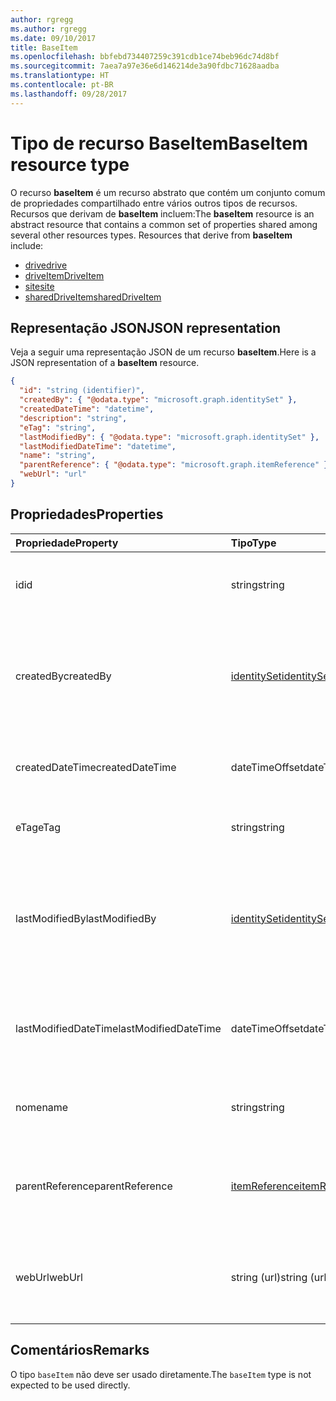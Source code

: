 ```yaml
---
author: rgregg
ms.author: rgregg
ms.date: 09/10/2017
title: BaseItem
ms.openlocfilehash: bbfebd734407259c391cdb1ce74beb96dc74d8bf
ms.sourcegitcommit: 7aea7a97e36e6d146214de3a90fdbc71628aadba
ms.translationtype: HT
ms.contentlocale: pt-BR
ms.lasthandoff: 09/28/2017
---
```

# <a name="baseitem-resource-type"></a><span data-ttu-id="4967f-102">Tipo de recurso BaseItem</span><span class="sxs-lookup"><span data-stu-id="4967f-102">BaseItem resource type</span></span>

<span data-ttu-id="4967f-p101">O recurso **baseItem** é um recurso abstrato que contém um conjunto comum de propriedades compartilhado entre vários outros tipos de recursos. Recursos que derivam de **baseItem** incluem:</span><span class="sxs-lookup"><span data-stu-id="4967f-p101">The **baseItem** resource is an abstract resource that contains a common set of properties shared among several other resources types. Resources that derive from **baseItem** include:</span></span>

* [<span data-ttu-id="4967f-105">drive</span><span class="sxs-lookup"><span data-stu-id="4967f-105">drive</span></span>](drive.md)
* [<span data-ttu-id="4967f-106">driveItem</span><span class="sxs-lookup"><span data-stu-id="4967f-106">DriveItem</span></span>](driveitem.md)
* [<span data-ttu-id="4967f-107">site</span><span class="sxs-lookup"><span data-stu-id="4967f-107">site</span></span>](site.md)
* [<span data-ttu-id="4967f-108">sharedDriveItem</span><span class="sxs-lookup"><span data-stu-id="4967f-108">sharedDriveItem</span></span>](shareddriveitem.md)

## <a name="json-representation"></a><span data-ttu-id="4967f-109">Representação JSON</span><span class="sxs-lookup"><span data-stu-id="4967f-109">JSON representation</span></span>

<span data-ttu-id="4967f-110">Veja a seguir uma representação JSON de um recurso **baseItem**.</span><span class="sxs-lookup"><span data-stu-id="4967f-110">Here is a JSON representation of a **baseItem** resource.</span></span>

<!-- {
  "blockType": "resource",
  "optionalProperties": [ "createdBy", "lastModifiedBy", "description", "parentReference", "webUrl" ],
  "keyProperty": "id",
  "@odata.type": "microsoft.graph.baseItem"
}-->

```json
{
  "id": "string (identifier)",
  "createdBy": { "@odata.type": "microsoft.graph.identitySet" },
  "createdDateTime": "datetime",
  "description": "string",
  "eTag": "string",
  "lastModifiedBy": { "@odata.type": "microsoft.graph.identitySet" },
  "lastModifiedDateTime": "datetime",
  "name": "string",
  "parentReference": { "@odata.type": "microsoft.graph.itemReference" },
  "webUrl": "url"
}
```

## <a name="properties"></a><span data-ttu-id="4967f-111">Propriedades</span><span class="sxs-lookup"><span data-stu-id="4967f-111">Properties</span></span>

| <span data-ttu-id="4967f-112">Propriedade</span><span class="sxs-lookup"><span data-stu-id="4967f-112">Property</span></span>             | <span data-ttu-id="4967f-113">Tipo</span><span class="sxs-lookup"><span data-stu-id="4967f-113">Type</span></span>              | <span data-ttu-id="4967f-114">Descrição</span><span class="sxs-lookup"><span data-stu-id="4967f-114">Description</span></span>                                                                            |
| :------------------- | :---------------- | :------------------------------------------------------------------------------------- |
| <span data-ttu-id="4967f-115">id</span><span class="sxs-lookup"><span data-stu-id="4967f-115">id</span></span>                   | <span data-ttu-id="4967f-116">string</span><span class="sxs-lookup"><span data-stu-id="4967f-116">string</span></span>            | <span data-ttu-id="4967f-p102">O identificador exclusivo da unidade. Somente leitura.</span><span class="sxs-lookup"><span data-stu-id="4967f-p102">The unique identifier of the drive. Read-only.</span></span>                                         |
| <span data-ttu-id="4967f-119">createdBy</span><span class="sxs-lookup"><span data-stu-id="4967f-119">createdBy</span></span>            | <span data-ttu-id="4967f-120">[identitySet][]</span><span class="sxs-lookup"><span data-stu-id="4967f-120">[identitySet][]</span></span>   | <span data-ttu-id="4967f-p103">Identidade do usuário, dispositivo ou aplicativo que criou o item. Somente leitura.</span><span class="sxs-lookup"><span data-stu-id="4967f-p103">Identity of the user, device, or application which created the item. Read-only.</span></span>        |
| <span data-ttu-id="4967f-123">createdDateTime</span><span class="sxs-lookup"><span data-stu-id="4967f-123">createdDateTime</span></span>      | <span data-ttu-id="4967f-124">dateTimeOffset</span><span class="sxs-lookup"><span data-stu-id="4967f-124">dateTimeOffset</span></span>    | <span data-ttu-id="4967f-p104">Data e hora de criação do item. Somente leitura.</span><span class="sxs-lookup"><span data-stu-id="4967f-p104">Date and time of item creation. Read-only.</span></span>                                             |
| <span data-ttu-id="4967f-127">eTag</span><span class="sxs-lookup"><span data-stu-id="4967f-127">eTag</span></span>                 | <span data-ttu-id="4967f-128">string</span><span class="sxs-lookup"><span data-stu-id="4967f-128">string</span></span>            | <span data-ttu-id="4967f-p105">ETag do item. Somente leitura.</span><span class="sxs-lookup"><span data-stu-id="4967f-p105">ETag for the item. Read-only.</span></span>                                                          |
| <span data-ttu-id="4967f-131">lastModifiedBy</span><span class="sxs-lookup"><span data-stu-id="4967f-131">lastModifiedBy</span></span>       | <span data-ttu-id="4967f-132">[identitySet][]</span><span class="sxs-lookup"><span data-stu-id="4967f-132">[identitySet][]</span></span>   | <span data-ttu-id="4967f-p106">Identidade do usuário, dispositivo e aplicativo que modificou o item pela última vez. Somente leitura.</span><span class="sxs-lookup"><span data-stu-id="4967f-p106">Identity of the user, device, and application which last modified the item. Read-only.</span></span> |
| <span data-ttu-id="4967f-135">lastModifiedDateTime</span><span class="sxs-lookup"><span data-stu-id="4967f-135">lastModifiedDateTime</span></span> | <span data-ttu-id="4967f-136">dateTimeOffset</span><span class="sxs-lookup"><span data-stu-id="4967f-136">dateTimeOffset</span></span>    | <span data-ttu-id="4967f-p107">Data e hora em que o item foi modificado pela última vez. Somente leitura.</span><span class="sxs-lookup"><span data-stu-id="4967f-p107">Date and time the item was last modified. Read-only.</span></span>                                   |
| <span data-ttu-id="4967f-139">nome</span><span class="sxs-lookup"><span data-stu-id="4967f-139">name</span></span>                 | <span data-ttu-id="4967f-140">string</span><span class="sxs-lookup"><span data-stu-id="4967f-140">string</span></span>            | <span data-ttu-id="4967f-p108">O nome do item. Leitura e gravação.</span><span class="sxs-lookup"><span data-stu-id="4967f-p108">The name of the item. Read-write.</span></span>                                                      |
| <span data-ttu-id="4967f-143">parentReference</span><span class="sxs-lookup"><span data-stu-id="4967f-143">parentReference</span></span>      | <span data-ttu-id="4967f-144">[itemReference][]</span><span class="sxs-lookup"><span data-stu-id="4967f-144">[itemReference][]</span></span> | <span data-ttu-id="4967f-p109">Informações do pai, se o item tiver um pai. Leitura e gravação.</span><span class="sxs-lookup"><span data-stu-id="4967f-p109">Parent information, if the item has a parent. Read-write.</span></span>                              |
| <span data-ttu-id="4967f-147">webUrl</span><span class="sxs-lookup"><span data-stu-id="4967f-147">webUrl</span></span>               | <span data-ttu-id="4967f-148">string (url)</span><span class="sxs-lookup"><span data-stu-id="4967f-148">string (url)</span></span>      | <span data-ttu-id="4967f-p110">URL que exibe o recurso no navegador. Somente leitura.</span><span class="sxs-lookup"><span data-stu-id="4967f-p110">URL that displays the resource in the browser. Read-only.</span></span>                              |

[identitySet]: identityset.md
[itemReference]: itemreference.md

## <a name="remarks"></a><span data-ttu-id="4967f-153">Comentários</span><span class="sxs-lookup"><span data-stu-id="4967f-153">Remarks</span></span>

<span data-ttu-id="4967f-154">O tipo `baseItem` não deve ser usado diretamente.</span><span class="sxs-lookup"><span data-stu-id="4967f-154">The `baseItem` type is not expected to be used directly.</span></span>

<!-- uuid: 8fcb5dbc-d5aa-4681-8e31-b001d5168d79
2015-10-25 14:57:30 UTC -->
<!-- {
  "type": "#page.annotation",
  "description": "",
  "keywords": "",
  "section": "documentation",
  "tocPath": "Resources/BaseItem"
} -->
